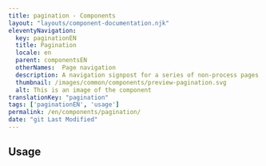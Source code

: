 ```yaml
---
title: pagination - Components
layout: "layouts/component-documentation.njk"
eleventyNavigation:
  key: paginationEN
  title: Pagination
  locale: en
  parent: componentsEN
  otherNames:  Page navigation
  description: A navigation signpost for a series of non-process pages.
  thumbnail: /images/common/components/preview-pagination.svg
  alt: This is an image of the component
translationKey: "pagination"
tags: ['paginationEN', 'usage']
permalink: /en/components/pagination/
date: "git Last Modified"
---
```


## Usage